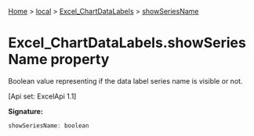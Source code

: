 [Home](./index) &gt; [local](local.md) &gt; [Excel\_ChartDataLabels](local.excel_chartdatalabels.md) &gt; [showSeriesName](local.excel_chartdatalabels.showseriesname.md)

# Excel\_ChartDataLabels.showSeriesName property

Boolean value representing if the data label series name is visible or not. 

 \[Api set: ExcelApi 1.1\]

**Signature:**
```javascript
showSeriesName: boolean
```
